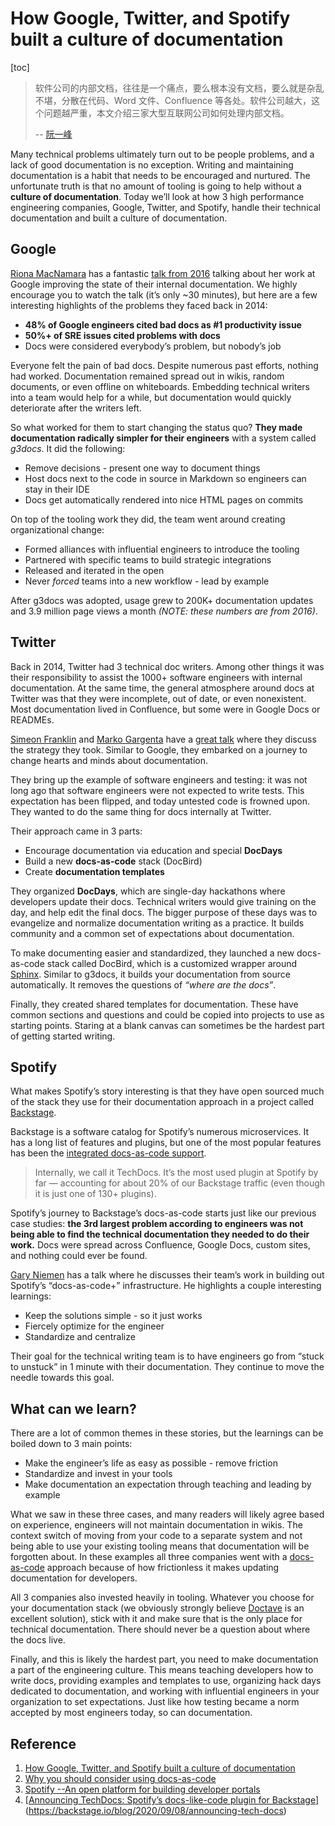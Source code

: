 # How Google, Twitter, and Spotify built a culture of documentation

[toc]

> 软件公司的内部文档，往往是一个痛点，要么根本没有文档，要么就是杂乱不堪，分散在代码、Word 文件、Confluence 等各处。软件公司越大，这个问题越严重，本文介绍三家大型互联网公司如何处理内部文档。
>
> -- [阮一峰](https://www.ruanyifeng.com/blog/2021/11/weekly-issue-182.html)



Many technical problems ultimately turn out to be people problems, and a lack of good documentation is no exception. Writing and maintaining documentation is a habit that needs to be encouraged and nurtured. The unfortunate truth is that no amount of tooling is going to help without a **culture of documentation**. Today we’ll look at how 3 high performance engineering companies, Google, Twitter, and Spotify, handle their technical documentation and built a culture of documentation.

## Google

[Riona MacNamara](https://twitter.com/rionam) has a fantastic [talk from 2016](https://www.usenix.org/conference/srecon16europe/program/presentation/macnamara) talking about her work at Google improving the state of their internal documentation. We highly encourage you to watch the talk (it’s only ~30 minutes), but here are a few interesting highlights of the problems they faced back in 2014:

- **48% of Google engineers cited bad docs as #1 productivity issue**
- **50%+ of SRE issues cited problems with docs**
- Docs were considered everybody’s problem, but nobody’s job

Everyone felt the pain of bad docs. Despite numerous past efforts, nothing had worked. Documentation remained spread out in wikis, random documents, or even offline on whiteboards. Embedding technical writers into a team would help for a while, but documentation would quickly deteriorate after the writers left.

So what worked for them to start changing the status quo? **They made documentation radically simpler for their engineers** with a system called *g3docs*. It did the following:

- Remove decisions - present one way to document things
- Host docs next to the code in source in Markdown so engineers can stay in their IDE
- Docs get automatically rendered into nice HTML pages on commits

On top of the tooling work they did, the team went around creating organizational change:

- Formed alliances with influential engineers to introduce the tooling
- Partnered with specific teams to build strategic integrations
- Released and iterated in the open
- Never *forced* teams into a new workflow - lead by example

After g3docs was adopted, usage grew to 200K+ documentation updates and 3.9 million page views a month *(NOTE: these numbers are from 2016)*.

## Twitter

Back in 2014, Twitter had 3 technical doc writers. Among other things it was their responsibility to assist the 1000+ software engineers with internal documentation. At the same time, the general atmosphere around docs at Twitter was that they were incomplete, out of date, or even nonexistent. Most documentation lived in Confluence, but some were in Google Docs or READMEs.

[Simeon Franklin](https://twitter.com/simeonfranklin) and [Marko Gargenta](https://twitter.com/markog) have a [great talk](https://www.youtube.com/watch?v=6y4eQ6gYwdU) where they discuss the strategy they took. Similar to Google, they embarked on a journey to change hearts and minds about documentation.

They bring up the example of software engineers and testing: it was not long ago that software engineers were not expected to write tests. This expectation has been flipped, and today untested code is frowned upon. They wanted to do the same thing for docs internally at Twitter.

Their approach came in 3 parts:

- Encourage documentation via education and special **DocDays**
- Build a new **docs-as-code** stack (DocBird)
- Create **documentation templates**

They organized **DocDays**, which are single-day hackathons where developers update their docs. Technical writers would give training on the day, and help edit the final docs. The bigger purpose of these days was to evangelize and normalize documentation writing as a practice. It builds community and a common set of expectations about documentation.

To make documenting easier and standardized, they launched a new docs-as-code stack called DocBird, which is a customized wrapper around [Sphinx](https://www.sphinx-doc.org/en/master/). Similar to g3docs, it builds your documentation from source automatically. It removes the questions of *“where are the docs”*.

Finally, they created shared templates for documentation. These have common sections and questions and could be copied into projects to use as starting points. Staring at a blank canvas can sometimes be the hardest part of getting started writing.

## Spotify

What makes Spotify’s story interesting is that they have open sourced much of the stack they use for their documentation approach in a project called [Backstage](https://backstage.io/).

Backstage is a software catalog for Spotify’s numerous microservices. It has a long list of features and plugins, but one of the most popular features has been the [integrated docs-as-code support](https://backstage.io/blog/2020/09/08/announcing-tech-docs).

> Internally, we call it TechDocs. It’s the most used plugin at Spotify by far — accounting for about 20% of our Backstage traffic (even though it is just one of 130+ plugins).

Spotify’s journey to Backstage’s docs-as-code starts just like our previous case studies: **the 3rd largest problem according to engineers was not being able to find the technical documentation they needed to do their work.** Docs were spread across Confluence, Google Docs, custom sites, and nothing could ever be found.

[Gary Niemen](https://twitter.com/garyniemen) has a talk where he discusses their team’s work in building out Spotify’s “docs-as-code+” infrastructure. He highlights a couple interesting learnings:

- Keep the solutions simple - so it just works
- Fiercely optimize for the engineer
- Standardize and centralize

Their goal for the technical writing team is to have engineers go from “stuck to unstuck” in 1 minute with their documentation. They continue to move the needle towards this goal.

## What can we learn?

There are a lot of common themes in these stories, but the learnings can be boiled down to 3 main points:

- Make the engineer’s life as easy as possible - remove friction
- Standardize and invest in your tools
- Make documentation an expectation through teaching and leading by example

What we saw in these three cases, and many readers will likely agree based on experience, engineers will not maintain documentation in wikis. The context switch of moving from your code to a separate system and not being able to use your existing tooling means that documentation will be forgotten about. In these examples all three companies went with a [docs-as-code](https://blog.doctave.com/2021/08/30/why-you-should-consider-docs-as-code.html) approach because of how frictionless it makes updating documentation for developers.

All 3 companies also invested heavily in tooling. Whatever you choose for your documentation stack (we obviously strongly believe [Doctave](https://www.doctave.com/) is an excellent solution), stick with it and make sure that is the only place for technical documentation. There should never be a question about where the docs live.

Finally, and this is likely the hardest part, you need to make documentation a part of the engineering culture. This means teaching developers how to write docs, providing examples and templates to use, organizing hack days dedicated to documentation, and working with influential engineers in your organization to set expectations. Just like how testing became a norm accepted by most engineers today, so can documentation.



## Reference

1. [How Google, Twitter, and Spotify built a culture of documentation](https://blog.doctave.com/2021/09/07/how-google-twitter-and-spotify-build-culture-of-documentation.html)
2. [Why you should consider using docs-as-code](https://blog.doctave.com/2021/08/30/why-you-should-consider-docs-as-code.html)
3. [Spotify --An open platform for building developer portals ](https://backstage.io/)
4. [[Announcing TechDocs: Spotify’s docs-like-code plugin for Backstage](https://backstage.io/blog/2020/09/08/announcing-tech-docs)](https://backstage.io/blog/2020/09/08/announcing-tech-docs)